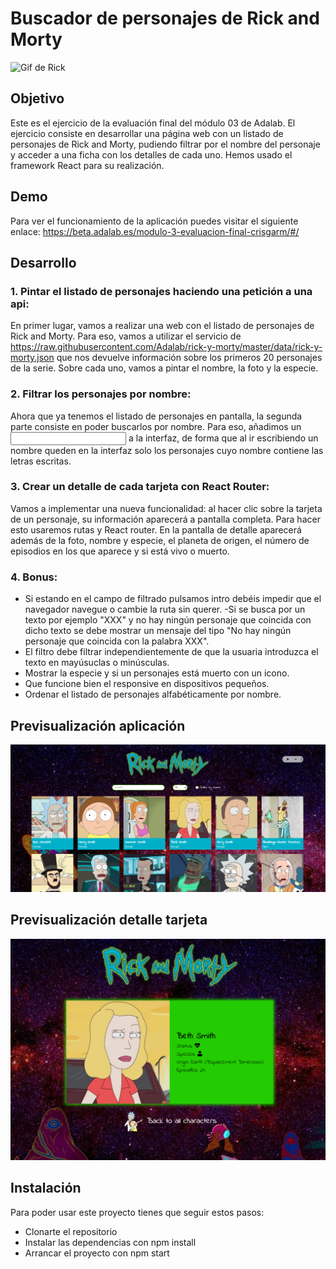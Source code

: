 # Buscador de personajes de Rick and Morty
<img alt="Gif de Rick" src="https://media.giphy.com/media/js0dt5JLCU01bvlt7d/giphy.gif" width=620px/>

## Objetivo
Este es el ejercicio de la evaluación final del módulo 03 de Adalab. El ejercicio consiste en desarrollar una página web con un listado de personajes de Rick and Morty, pudiendo filtrar por el nombre del personaje y acceder a una ficha con los detalles de cada uno. Hemos usado el framework React para su realización.

## Demo
Para ver el funcionamiento de la aplicación puedes visitar el siguiente enlace: https://beta.adalab.es/modulo-3-evaluacion-final-crisgarm/#/

## Desarrollo

### 1. Pintar el listado de personajes haciendo una petición a una api:

En primer lugar, vamos a realizar una web con el listado de personajes de Rick and Morty. Para eso, vamos a utilizar el servicio de https://raw.githubusercontent.com/Adalab/rick-y-morty/master/data/rick-y-morty.json que nos devuelve información sobre los primeros 20 personajes de la serie. Sobre cada uno, vamos a pintar el nombre, la foto y la especie.

### 2. Filtrar los personajes por nombre:

Ahora que ya tenemos el listado de personajes en pantalla, la segunda parte consiste en poder buscarlos por nombre. Para eso, añadimos un <input> a la interfaz, de forma que al ir escribiendo un nombre queden en la interfaz solo los personajes cuyo nombre contiene las letras escritas.

### 3. Crear un detalle de cada tarjeta con React Router:

Vamos a implementar una nueva funcionalidad: al hacer clic sobre la tarjeta de un personaje, su información aparecerá a pantalla completa. Para hacer esto usaremos rutas y React router. En la pantalla de detalle aparecerá además de la foto, nombre y especie, el planeta de origen, el número de episodios en los que aparece y si está vivo o muerto.

### 4. Bonus:

- Si estando en el campo de filtrado pulsamos intro debéis impedir que el navegador navegue o cambie la ruta sin querer.
  -Si se busca por un texto por ejemplo "XXX" y no hay ningún personaje que coincida con dicho texto se debe mostrar un mensaje del tipo "No hay ningún personaje que coincida con la palabra XXX".
- El filtro debe filtrar independientemente de que la usuaria introduzca el texto en mayúsuclas o minúsculas.
- Mostrar la especie y si un personajes está muerto con un icono.
- Que funcione bien el responsive en dispositivos pequeños.
- Ordenar el listado de personajes alfabéticamente por nombre.

## Previsualización aplicación

<img alt="Previsualización aplicación" title="Previsualización aplicación" src="src/images/proyecto-evaluacion-final.PNG" width=620px/>

## Previsualización detalle tarjeta

<img alt="Previsualización detalle tarjeta" title="Previsualización detalle tarjeta" src="src/images/proyecto-evaluacion-final-detalle.PNG" width=620px/>

## Instalación

Para poder usar este proyecto tienes que seguir estos pasos:
- Clonarte el repositorio
- Instalar las dependencias con npm install
- Arrancar el proyecto con npm start
